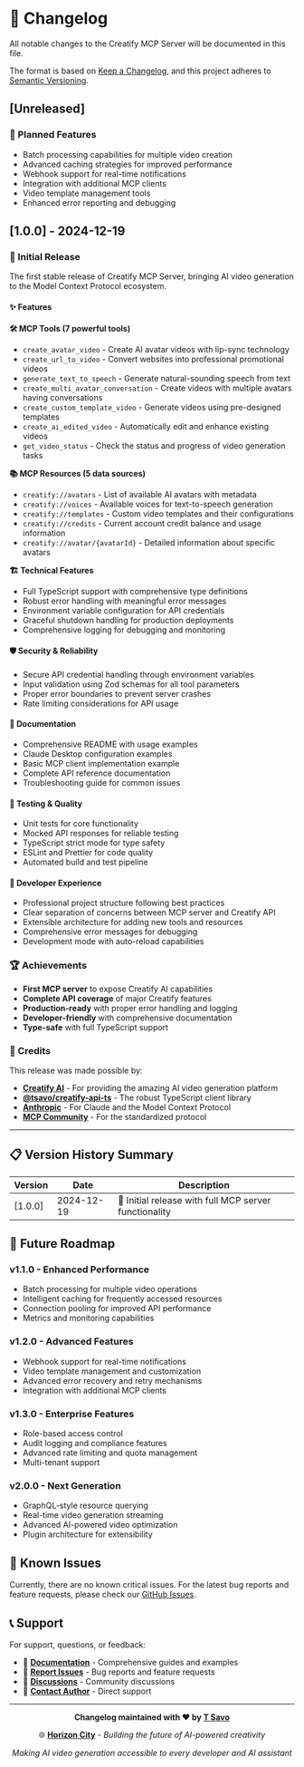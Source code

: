 # 📝 Changelog

All notable changes to the Creatify MCP Server will be documented in this file.

The format is based on [Keep a Changelog](https://keepachangelog.com/en/1.0.0/),
and this project adheres to [Semantic Versioning](https://semver.org/spec/v2.0.0.html).

## [Unreleased]

### 🚀 Planned Features
- Batch processing capabilities for multiple video creation
- Advanced caching strategies for improved performance
- Webhook support for real-time notifications
- Integration with additional MCP clients
- Video template management tools
- Enhanced error reporting and debugging

## [1.0.0] - 2024-12-19

### 🎉 Initial Release

The first stable release of Creatify MCP Server, bringing AI video generation to the Model Context Protocol ecosystem.

#### ✨ Features

**🛠️ MCP Tools (7 powerful tools)**
- `create_avatar_video` - Create AI avatar videos with lip-sync technology
- `create_url_to_video` - Convert websites into professional promotional videos
- `generate_text_to_speech` - Generate natural-sounding speech from text
- `create_multi_avatar_conversation` - Create videos with multiple avatars having conversations
- `create_custom_template_video` - Generate videos using pre-designed templates
- `create_ai_edited_video` - Automatically edit and enhance existing videos
- `get_video_status` - Check the status and progress of video generation tasks

**📚 MCP Resources (5 data sources)**
- `creatify://avatars` - List of available AI avatars with metadata
- `creatify://voices` - Available voices for text-to-speech generation
- `creatify://templates` - Custom video templates and their configurations
- `creatify://credits` - Current account credit balance and usage information
- `creatify://avatar/{avatarId}` - Detailed information about specific avatars

**🏗️ Technical Features**
- Full TypeScript support with comprehensive type definitions
- Robust error handling with meaningful error messages
- Environment variable configuration for API credentials
- Graceful shutdown handling for production deployments
- Comprehensive logging for debugging and monitoring

#### 🛡️ Security & Reliability
- Secure API credential handling through environment variables
- Input validation using Zod schemas for all tool parameters
- Proper error boundaries to prevent server crashes
- Rate limiting considerations for API usage

#### 📖 Documentation
- Comprehensive README with usage examples
- Claude Desktop configuration examples
- Basic MCP client implementation example
- Complete API reference documentation
- Troubleshooting guide for common issues

#### 🧪 Testing & Quality
- Unit tests for core functionality
- Mocked API responses for reliable testing
- TypeScript strict mode for type safety
- ESLint and Prettier for code quality
- Automated build and test pipeline

#### 🔧 Developer Experience
- Professional project structure following best practices
- Clear separation of concerns between MCP server and Creatify API
- Extensible architecture for adding new tools and resources
- Comprehensive error messages for debugging
- Development mode with auto-reload capabilities

### 🏆 Achievements

- **First MCP server** to expose Creatify AI capabilities
- **Complete API coverage** of major Creatify features
- **Production-ready** with proper error handling and logging
- **Developer-friendly** with comprehensive documentation
- **Type-safe** with full TypeScript support

### 🙏 Credits

This release was made possible by:
- **[Creatify AI](https://creatify.ai)** - For providing the amazing AI video generation platform
- **[@tsavo/creatify-api-ts](https://www.npmjs.com/package/@tsavo/creatify-api-ts)** - The robust TypeScript client library
- **[Anthropic](https://www.anthropic.com)** - For Claude and the Model Context Protocol
- **[MCP Community](https://github.com/modelcontextprotocol)** - For the standardized protocol

---

## 📋 Version History Summary

| Version | Date | Description |
|---------|------|-------------|
| [1.0.0] | 2024-12-19 | 🎉 Initial release with full MCP server functionality |

## 🔮 Future Roadmap

### v1.1.0 - Enhanced Performance
- Batch processing for multiple video operations
- Intelligent caching for frequently accessed resources
- Connection pooling for improved API performance
- Metrics and monitoring capabilities

### v1.2.0 - Advanced Features
- Webhook support for real-time notifications
- Video template management and customization
- Advanced error recovery and retry mechanisms
- Integration with additional MCP clients

### v1.3.0 - Enterprise Features
- Role-based access control
- Audit logging and compliance features
- Advanced rate limiting and quota management
- Multi-tenant support

### v2.0.0 - Next Generation
- GraphQL-style resource querying
- Real-time video generation streaming
- Advanced AI-powered video optimization
- Plugin architecture for extensibility

## 🐛 Known Issues

Currently, there are no known critical issues. For the latest bug reports and feature requests, please check our [GitHub Issues](https://github.com/TSavo/creatify-mcp/issues).

## 📞 Support

For support, questions, or feedback:

- 📖 **[Documentation](https://github.com/TSavo/creatify-mcp#readme)** - Comprehensive guides and examples
- 🐛 **[Report Issues](https://github.com/TSavo/creatify-mcp/issues)** - Bug reports and feature requests
- 💬 **[Discussions](https://github.com/TSavo/creatify-mcp/discussions)** - Community discussions
- 📧 **[Contact Author](mailto:listentomy@nefariousplan.com)** - Direct support

---

<div align="center">

**Changelog maintained with ❤️ by [T Savo](mailto:listentomy@nefariousplan.com)**

🌐 **[Horizon City](https://www.horizon-city.com)** - *Building the future of AI-powered creativity*

*Making AI video generation accessible to every developer and AI assistant*

</div>
